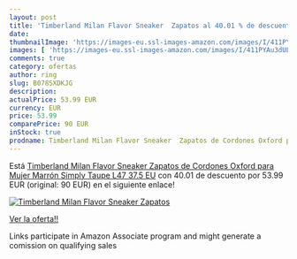 ```yaml
---
layout: post
title: 'Timberland Milan Flavor Sneaker  Zapatos al 40.01 % de descuento'
date: 
thumbnailImage: 'https://images-eu.ssl-images-amazon.com/images/I/411PYAu3dUL._SL200_.jpg'
images: [ 'https://images-eu.ssl-images-amazon.com/images/I/411PYAu3dUL._SL200_.jpg' ]
comments: true
category: ofertas
author: ring
slug: B078SXDKJG
description:
actualPrice: 53.99 EUR
currency: EUR
price: 53.99
comparePrice: 90 EUR
inStock: true
prodname: Timberland Milan Flavor Sneaker  Zapatos de Cordones Oxford para Mujer  Marrón  Simply Taupe L47   37.5 EU
---
```


Está [Timberland Milan Flavor Sneaker  Zapatos de Cordones Oxford para Mujer  Marrón  Simply Taupe L47   37.5 EU](https://www.amazon.es/dp/B078SXDKJG/?tag=tolees-21) con 40.01 de descuento por 53.99 EUR (original: 90 EUR) en el siguiente enlace!

[![Timberland Milan Flavor Sneaker  Zapatos](https://images-eu.ssl-images-amazon.com/images/I/411PYAu3dUL._SL200_.jpg)](https://www.amazon.es/dp/B078SXDKJG/?tag=tolees-21)

[Ver la oferta!!](https://www.amazon.es/dp/B078SXDKJG/?tag=tolees-21)

Links participate in Amazon Associate program and might generate a comission on qualifying sales


